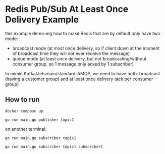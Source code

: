
# Redis Pub/Sub At Least Once Delivery Example

this example demo-ing how to make Redis that are by default only have two mode:
- broadcast mode (at most once delivery, so if client down at the moment of broadcast time they will not ever receive the message)
- queue mode (at least once delivery, but not broadcasting/without consumer group, so 1 message only acked by 1 subscriber)

to mimic Kafka/Jetsream/standard-AMQP, we need to have both: broadcast (having a customer group) and at least once delivery (ack per consumer group)

## How to run

```shell
docker compose up

go run main.go publisher topic1
```

on another terminal:

```shell
go run main.go subscriber topic1

go run main.go subscriber topic1 subscriber1
```
